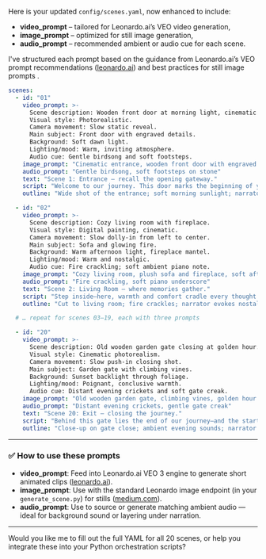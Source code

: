 Here is your updated `config/scenes.yaml`, now enhanced to include:

* **video\_prompt** – tailored for Leonardo.ai’s VEO video generation,
* **image\_prompt** – optimized for still image generation,
* **audio\_prompt** – recommended ambient or audio cue for each scene.

I've structured each prompt based on the guidance from Leonardo.ai’s VEO prompt recommendations ([leonardo.ai][1]) and best practices for still image prompts .

```yaml
scenes:
  - id: "01"
    video_prompt: >-
      Scene description: Wooden front door at morning light, cinematic entrance.
      Visual style: Photorealistic.
      Camera movement: Slow static reveal.
      Main subject: Front door with engraved details.
      Background: Soft dawn light.
      Lighting/mood: Warm, inviting atmosphere.
      Audio cue: Gentle birdsong and soft footsteps.
    image_prompt: "Cinematic entrance, wooden front door with engraved details, early morning light, warm glow through doorway, photorealistic, ultra-detailed"
    audio_prompt: "Gentle birdsong, soft footsteps on stone"
    text: "Scene 1: Entrance – recall the opening gateway."
    script: "Welcome to our journey. This door marks the beginning of your exploration."
    outline: "Wide shot of the entrance; soft morning sunlight; narrator introduces the path ahead."

  - id: "02"
    video_prompt: >-
      Scene description: Cozy living room with fireplace.
      Visual style: Digital painting, cinematic.
      Camera movement: Slow dolly-in from left to center.
      Main subject: Sofa and glowing fire.
      Background: Warm afternoon light, fireplace mantel.
      Lighting/mood: Warm and nostalgic.
      Audio cue: Fire crackling; soft ambient piano note.
    image_prompt: "Cozy living room, plush sofa and fireplace, soft afternoon sunlight, warm tones, digital painting, cinematic composition"
    audio_prompt: "Fire crackling, soft piano underscore"
    text: "Scene 2: Living Room – where memories gather."
    script: "Step inside—here, warmth and comfort cradle every thought."
    outline: "Cut to living room; fire crackles; narrator evokes nostalgia."

  # … repeat for scenes 03–19, each with three prompts

  - id: "20"
    video_prompt: >-
      Scene description: Old wooden garden gate closing at golden hour.
      Visual style: Cinematic photorealism.
      Camera movement: Slow push-in closing shot.
      Main subject: Garden gate with climbing vines.
      Background: Sunset backlight through foliage.
      Lighting/mood: Poignant, conclusive warmth.
      Audio cue: Distant evening crickets and soft gate creak.
    image_prompt: "Old wooden garden gate, climbing vines, golden hour backlight, sense of exit or conclusion, cinematic composition, ultra-detailed"
    audio_prompt: "Distant evening crickets, gentle gate creak"
    text: "Scene 20: Exit – closing the journey."
    script: "Behind this gate lies the end of our journey—and the start of yours."
    outline: "Close-up on gate close; ambient evening sounds; narrator concludes journey."
```

---

### ✅ How to use these prompts

* **video\_prompt**: Feed into Leonardo.ai VEO 3 engine to generate short animated clips ([leonardo.ai][1]).
* **image\_prompt**: Use with the standard Leonardo image endpoint (in your `generate_scene.py`) for stills ([medium.com][2]).
* **audio\_prompt**: Use to source or generate matching ambient audio — ideal for background sound or layering under narration.

---

Would you like me to fill out the full YAML for all 20 scenes, or help you integrate these into your Python orchestration scripts?

[1]: https://leonardo.ai/news/mastering-prompts-for-veo-3/?utm_source=chatgpt.com "Mastering Prompts For VEO 3 | Leonardo AI"
[2]: https://medium.com/bring-your-own-ai/15-tips-to-use-leonardo-ai-like-a-pro-d16b4885bd5c?utm_source=chatgpt.com "15 Tips to Use Leonardo AI Like a Pro - Medium"
